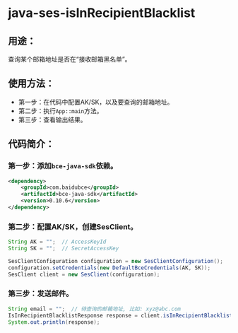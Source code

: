 # java-ses-isInRecipientBlacklist

## 用途：

查询某个邮箱地址是否在“接收邮箱黑名单”。

## 使用方法：

* 第一步：在代码中配置AK/SK，以及要查询的邮箱地址。
* 第二步：执行`App::main`方法。
* 第三步：查看输出结果。

## 代码简介：

### 第一步：添加`bce-java-sdk`依赖。

```xml
<dependency>
    <groupId>com.baidubce</groupId>
    <artifactId>bce-java-sdk</artifactId>
    <version>0.10.6</version>
</dependency>
```

### 第二步：配置AK/SK，创建SesClient。

```java
String AK = "";  // AccessKeyId
String SK = "";  // SecretAccessKey

SesClientConfiguration configuration = new SesClientConfiguration();
configuration.setCredentials(new DefaultBceCredentials(AK, SK));
SesClient client = new SesClient(configuration);
```

### 第三步：发送邮件。

```java
String email = "";  // 待查询的邮箱地址, 比如: xyz@abc.com
IsInRecipientBlacklistResponse response = client.isInRecipientBlacklist(email);
System.out.println(response);
```